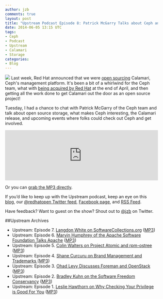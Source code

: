 ```yaml
---
author: jzb
comments: true
layout: post
title: "Upstream Podcast Episode 8: Patrick McGarry Talks about Ceph and Open Sourcing Calamari"
date: 2014-06-05 13:15 UTC
tags:
- Ceph
- Podcast
- Upstream
- Calamari
- Storage
categories:
- Blog
---
```

![](blog/upstream-mic.jpg)
Last week, Red Hat announced that we were [open sourcing](http://ceph.com/community/ceph-calamari-goes-open-source/) Calamari, Ceph's management platform. It's been a bit of a whirlwind for the Ceph team, what with [being acquired by Red Hat](http://ceph.com/community/red-hat-to-acquire-inktank/) at the end of April, and then getting all the work done to get Calamari out the door as an open source project! 

Tuesday, I had a chance to chat with Patrick McGarry of the Ceph team and talk about open source storage, what makes Ceph interesting, the Calamari release, and upcoming events where folks could check out Ceph and get involved.

<iframe width="100%" height="166" scrolling="no" frameborder="no" src="https://w.soundcloud.com/player/?url=https%3A//api.soundcloud.com/tracks/152659222&amp;color=ff5500&amp;auto_play=false&amp;hide_related=false&amp;show_artwork=true&amp;show_comments=true&amp;show_user=true&amp;show_reposts=false"></iframe>

Or you can [grab the MP3 directly](http://upstream.jellycast.com/files/audio/2014-06-03-Patrick.mp3). 

If you’d like to keep up with the Upstream podcast, keep an eye on this [blog](http://community.redhat.com/), our [@redhatopen Twitter feed](https://twitter.com/redhatopen), [Facebook page](https://www.facebook.com/redhatopen), and [RSS Feed](http://upstream.jellycast.com/podcast/feed/2).

Have feedback? Want to guest on the show? Shout out to [@jzb](http://twitter.com/jzb) on Twitter.

##Upstream Archives

* Upstream: Episode 7. [Langdon White on SoftwareCollections.org](http://community.redhat.com/blog/2014/05/upstream-podcast-episode-7-langon-white-on-softwarecollections-org/) ([MP3](http://upstream.jellycast.com/files/audio/2014-05-15-Langdon-White-Upstream.mp3))
* Upstream: Episode 6. [Marvin Humphrey of the Apache Software Foundation Talks Apache](http://community.redhat.com/blog/2014/05/upstream-podcast-episode-6/) ([MP3](http://upstream.jellycast.com/files/audio/2014-05-08-Marvin_Humphrey-Upstream.mp3))
* Upstream: Episode 5. [Colin Walters on Project Atomic and rpm-ostree](http://community.redhat.com/blog/2014/04/upstream-podcast-episode-5-colin-walters-on-project-atomic-and-rpm-ostree/) ([MP3](http://upstream.jellycast.com/files/audio/2014-04-15-Colin.mp3))
* Upstream: Episode 4. [Shane Curcuru on Brand Management and Trademarks ](http://community.redhat.com/blog/2014/04/upstream-podcast-4/) ([MP3](http://upstream.jellycast.com/files/audio/2014-04-08-Shane.mp3))
* Upstream: Episode 3. [Ohad Levy Discusses Foreman and OpenStack ](http://community.redhat.com/blog/2014/04/upstream-podcast-episode-3-ohad-levy-discusses-foreman-and-openstack/) ([MP3](http://upstream.jellycast.com/files/audio/Ohad_Levy_Podcast.mp3))
* Upstream: Episode 2. [Bradley Kuhn on the Software Freedom Conservancy](http://community.redhat.com/blog/2014/03/upstream-episode-2-interview-with-bradley-kuhn/) ([MP3](http://upstream.jellycast.com/files/audio/2014-03-24-Bradley-Kuhn.mp3))
* Upstream: Episode 1. [Leslie Hawthorn on Why Checking Your Privilege is Good For You](http://community.redhat.com/blog/2014/03/new-podcast-and-interview-with-leslie-hawthorn/) ([MP3](http://upstream.jellycast.com/files/audio/2014-03-06-Leslie-Hawthorn.mp3))
